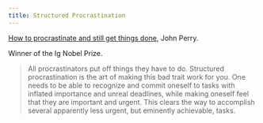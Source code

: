 ```yaml
---
title: Structured Procrastination
---
```

[How to procrastinate and still get things done], John Perry.

[How to procrastinate and still get things done]:http://www.structuredprocrastination.com/

Winner of the Ig Nobel Prize.

> All procrastinators put off things they have to do.
Structured procrastination is the art of making this bad trait work for you.
> One needs to be able to recognize and commit oneself to tasks with
inflated importance and unreal deadlines, while making oneself feel
that they are important and urgent. This clears the way to accomplish
several apparently less urgent, but eminently achievable, tasks.
